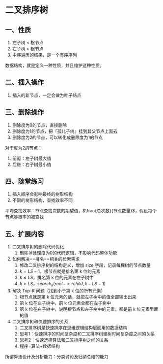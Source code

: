 # 二叉排序树

## 一、性质

1. 左子树 < 根节点
2. 右子树 > 根节点
3. 中序遍历的结果，是一个有序序列



数据结构，就是定义一种性质，并且维护这种性质。



## 二、插入操作

1. 插入的新节点，一定会做为叶子结点



## 三、删除操作

1. 删除度为0的节点，直接删除
2. 删除度为1的节点，把『孤儿子树』挂到其父节点上面去
3. 删除度为2的节点，可以转化成删除度为1的节点



对于度为2的节点：

1. 前驱：左子树最大值
2. 后继：右子树最小值



## 四、随堂练习

1. 插入顺序会影响最终的树形结构
2. 不同的树形结构，查找效率不同



平均查找效率：节点查找次数的期望值，$\frac{总次数}{节点数量}$，假设每个节点等概率的被查找



## 五、扩展内容

1. 二叉排序树的删除代码优化
    1. 删除掉处理度为0的代码逻辑，不影响代码整体功能
2. 如何解决==排名==相关的检索需求
    1. 修改二叉排序树的结构定义，增加 size 字段，记录每棵树的节点数量
    2. $k = LS - 1$，根节点就是排名第 k 位的元素
    3. $k \le LS$，排名第 k 位的元素在左子树中
    4. $k \gt LS，search_k(root->rchild, k - LS - 1)$
3. 解决 Top-K 问题（找到小于第 k 位的所有元素）
    1. 根节点就是第 k 位元素的话，就把左子树中的值全部输出出来
    2. 第 k 位在左子树中，前 k 位元素全都在左子树中
    3. 第 k 位在右子树中，说明根节点和左子树中的元素，都是前 k 位元素里面的值
4. 二叉排序树和快速排序的关系
    1. 二叉排序树是快速排序在思维逻辑结构层面用的数据结构
    2. 思考1：快速排序的时间复杂度和二叉排序树建树时间复杂度之间的关系
    3. 思考2：快速选择算法和二叉排序树之间的关系
    4. 程序=算法+数据结构



所谓算法设计及分析能力：分类讨论及归纳总结的能力




